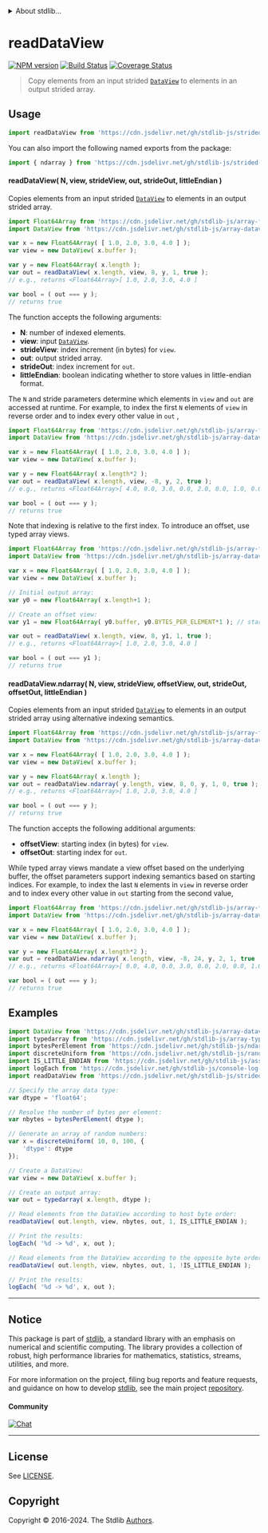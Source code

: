 <!--

@license Apache-2.0

Copyright (c) 2024 The Stdlib Authors.

Licensed under the Apache License, Version 2.0 (the "License");
you may not use this file except in compliance with the License.
You may obtain a copy of the License at

   http://www.apache.org/licenses/LICENSE-2.0

Unless required by applicable law or agreed to in writing, software
distributed under the License is distributed on an "AS IS" BASIS,
WITHOUT WARRANTIES OR CONDITIONS OF ANY KIND, either express or implied.
See the License for the specific language governing permissions and
limitations under the License.

-->

<!-- lint disable maximum-heading-length -->


<details>
  <summary>
    About stdlib...
  </summary>
  <p>We believe in a future in which the web is a preferred environment for numerical computation. To help realize this future, we've built stdlib. stdlib is a standard library, with an emphasis on numerical and scientific computation, written in JavaScript (and C) for execution in browsers and in Node.js.</p>
  <p>The library is fully decomposable, being architected in such a way that you can swap out and mix and match APIs and functionality to cater to your exact preferences and use cases.</p>
  <p>When you use stdlib, you can be absolutely certain that you are using the most thorough, rigorous, well-written, studied, documented, tested, measured, and high-quality code out there.</p>
  <p>To join us in bringing numerical computing to the web, get started by checking us out on <a href="https://github.com/stdlib-js/stdlib">GitHub</a>, and please consider <a href="https://opencollective.com/stdlib">financially supporting stdlib</a>. We greatly appreciate your continued support!</p>
</details>

# readDataView

[![NPM version][npm-image]][npm-url] [![Build Status][test-image]][test-url] [![Coverage Status][coverage-image]][coverage-url] <!-- [![dependencies][dependencies-image]][dependencies-url] -->

> Copy elements from an input strided [`DataView`][@stdlib/array/dataview] to elements in an output strided array.

<section class="intro">

</section>

<!-- /.intro -->



<section class="usage">

## Usage

```javascript
import readDataView from 'https://cdn.jsdelivr.net/gh/stdlib-js/strided-base-read-dataview@deno/mod.js';
```

You can also import the following named exports from the package:

```javascript
import { ndarray } from 'https://cdn.jsdelivr.net/gh/stdlib-js/strided-base-read-dataview@deno/mod.js';
```

#### readDataView( N, view, strideView, out, strideOut, littleEndian )

Copies elements from an input strided [`DataView`][@stdlib/array/dataview] to elements in an output strided array.

```javascript
import Float64Array from 'https://cdn.jsdelivr.net/gh/stdlib-js/array-float64@deno/mod.js';
import DataView from 'https://cdn.jsdelivr.net/gh/stdlib-js/array-dataview@deno/mod.js';

var x = new Float64Array( [ 1.0, 2.0, 3.0, 4.0 ] );
var view = new DataView( x.buffer );

var y = new Float64Array( x.length );
var out = readDataView( x.length, view, 8, y, 1, true );
// e.g., returns <Float64Array>[ 1.0, 2.0, 3.0, 4.0 ]

var bool = ( out === y );
// returns true
```

The function accepts the following arguments:

-   **N**: number of indexed elements.
-   **view**: input [`DataView`][@stdlib/array/dataview].
-   **strideView**: index increment (in bytes) for `view`.
-   **out**: output strided array.
-   **strideOut**: index increment for `out`.
-   **littleEndian**: boolean indicating whether to store values in little-endian format.

The `N` and stride parameters determine which elements in `view` and `out` are accessed at runtime. For example, to index the first `N` elements of `view` in reverse order and to index every other value in `out` ,

```javascript
import Float64Array from 'https://cdn.jsdelivr.net/gh/stdlib-js/array-float64@deno/mod.js';
import DataView from 'https://cdn.jsdelivr.net/gh/stdlib-js/array-dataview@deno/mod.js';

var x = new Float64Array( [ 1.0, 2.0, 3.0, 4.0 ] );
var view = new DataView( x.buffer );

var y = new Float64Array( x.length*2 );
var out = readDataView( x.length, view, -8, y, 2, true );
// e.g., returns <Float64Array>[ 4.0, 0.0, 3.0, 0.0, 2.0, 0.0, 1.0, 0.0 ]

var bool = ( out === y );
// returns true
```

Note that indexing is relative to the first index. To introduce an offset, use typed array views.

```javascript
import Float64Array from 'https://cdn.jsdelivr.net/gh/stdlib-js/array-float64@deno/mod.js';
import DataView from 'https://cdn.jsdelivr.net/gh/stdlib-js/array-dataview@deno/mod.js';

var x = new Float64Array( [ 1.0, 2.0, 3.0, 4.0 ] );
var view = new DataView( x.buffer );

// Initial output array:
var y0 = new Float64Array( x.length+1 );

// Create an offset view:
var y1 = new Float64Array( y0.buffer, y0.BYTES_PER_ELEMENT*1 ); // start at 2nd element

var out = readDataView( x.length, view, 8, y1, 1, true );
// e.g., returns <Float64Array>[ 1.0, 2.0, 3.0, 4.0 ]

var bool = ( out === y1 );
// returns true
```

#### readDataView.ndarray( N, view, strideView, offsetView, out, strideOut, offsetOut, littleEndian )

Copies elements from an input strided [`DataView`][@stdlib/array/dataview] to elements in an output strided array using alternative indexing semantics.

```javascript
import Float64Array from 'https://cdn.jsdelivr.net/gh/stdlib-js/array-float64@deno/mod.js';
import DataView from 'https://cdn.jsdelivr.net/gh/stdlib-js/array-dataview@deno/mod.js';

var x = new Float64Array( [ 1.0, 2.0, 3.0, 4.0 ] );
var view = new DataView( x.buffer );

var y = new Float64Array( x.length );
var out = readDataView.ndarray( y.length, view, 8, 0, y, 1, 0, true );
// e.g., returns <Float64Array>[ 1.0, 2.0, 3.0, 4.0 ]

var bool = ( out === y );
// returns true
```

The function accepts the following additional arguments:

-   **offsetView**: starting index (in bytes) for `view`.
-   **offsetOut**: starting index for `out`.

While typed array views mandate a view offset based on the underlying buffer, the offset parameters support indexing semantics based on starting indices. For example, to index the last `N` elements in `view` in reverse order and to index every other value in `out` starting from the second value,

```javascript
import Float64Array from 'https://cdn.jsdelivr.net/gh/stdlib-js/array-float64@deno/mod.js';
import DataView from 'https://cdn.jsdelivr.net/gh/stdlib-js/array-dataview@deno/mod.js';

var x = new Float64Array( [ 1.0, 2.0, 3.0, 4.0 ] );
var view = new DataView( x.buffer );

var y = new Float64Array( x.length*2 );
var out = readDataView.ndarray( x.length, view, -8, 24, y, 2, 1, true );
// e.g., returns <Float64Array>[ 0.0, 4.0, 0.0, 3.0, 0.0, 2.0, 0.0, 1.0 ]

var bool = ( out === y );
// returns true
```

</section>

<!-- /.usage -->

<section class="notes">

</section>

<!-- /.notes -->

<section class="examples">

## Examples

<!-- eslint no-undef: "error" -->

```javascript
import DataView from 'https://cdn.jsdelivr.net/gh/stdlib-js/array-dataview@deno/mod.js';
import typedarray from 'https://cdn.jsdelivr.net/gh/stdlib-js/array-typed@deno/mod.js';
import bytesPerElement from 'https://cdn.jsdelivr.net/gh/stdlib-js/ndarray-base-bytes-per-element@deno/mod.js';
import discreteUniform from 'https://cdn.jsdelivr.net/gh/stdlib-js/random-array-discrete-uniform@deno/mod.js';
import IS_LITTLE_ENDIAN from 'https://cdn.jsdelivr.net/gh/stdlib-js/assert-is-little-endian@deno/mod.js';
import logEach from 'https://cdn.jsdelivr.net/gh/stdlib-js/console-log-each@deno/mod.js';
import readDataView from 'https://cdn.jsdelivr.net/gh/stdlib-js/strided-base-read-dataview@deno/mod.js';

// Specify the array data type:
var dtype = 'float64';

// Resolve the number of bytes per element:
var nbytes = bytesPerElement( dtype );

// Generate an array of random numbers:
var x = discreteUniform( 10, 0, 100, {
    'dtype': dtype
});

// Create a DataView:
var view = new DataView( x.buffer );

// Create an output array:
var out = typedarray( x.length, dtype );

// Read elements from the DataView according to host byte order:
readDataView( out.length, view, nbytes, out, 1, IS_LITTLE_ENDIAN );

// Print the results:
logEach( '%d -> %d', x, out );

// Read elements from the DataView according to the opposite byte order:
readDataView( out.length, view, nbytes, out, 1, !IS_LITTLE_ENDIAN );

// Print the results:
logEach( '%d -> %d', x, out );
```

</section>

<!-- /.examples -->

<!-- Section for related `stdlib` packages. Do not manually edit this section, as it is automatically populated. -->

<section class="related">

</section>

<!-- /.related -->

<!-- Section for all links. Make sure to keep an empty line after the `section` element and another before the `/section` close. -->


<section class="main-repo" >

* * *

## Notice

This package is part of [stdlib][stdlib], a standard library with an emphasis on numerical and scientific computing. The library provides a collection of robust, high performance libraries for mathematics, statistics, streams, utilities, and more.

For more information on the project, filing bug reports and feature requests, and guidance on how to develop [stdlib][stdlib], see the main project [repository][stdlib].

#### Community

[![Chat][chat-image]][chat-url]

---

## License

See [LICENSE][stdlib-license].


## Copyright

Copyright &copy; 2016-2024. The Stdlib [Authors][stdlib-authors].

</section>

<!-- /.stdlib -->

<!-- Section for all links. Make sure to keep an empty line after the `section` element and another before the `/section` close. -->

<section class="links">

[npm-image]: http://img.shields.io/npm/v/@stdlib/strided-base-read-dataview.svg
[npm-url]: https://npmjs.org/package/@stdlib/strided-base-read-dataview

[test-image]: https://github.com/stdlib-js/strided-base-read-dataview/actions/workflows/test.yml/badge.svg?branch=main
[test-url]: https://github.com/stdlib-js/strided-base-read-dataview/actions/workflows/test.yml?query=branch:main

[coverage-image]: https://img.shields.io/codecov/c/github/stdlib-js/strided-base-read-dataview/main.svg
[coverage-url]: https://codecov.io/github/stdlib-js/strided-base-read-dataview?branch=main

<!--

[dependencies-image]: https://img.shields.io/david/stdlib-js/strided-base-read-dataview.svg
[dependencies-url]: https://david-dm.org/stdlib-js/strided-base-read-dataview/main

-->

[chat-image]: https://img.shields.io/gitter/room/stdlib-js/stdlib.svg
[chat-url]: https://app.gitter.im/#/room/#stdlib-js_stdlib:gitter.im

[stdlib]: https://github.com/stdlib-js/stdlib

[stdlib-authors]: https://github.com/stdlib-js/stdlib/graphs/contributors

[umd]: https://github.com/umdjs/umd
[es-module]: https://developer.mozilla.org/en-US/docs/Web/JavaScript/Guide/Modules

[deno-url]: https://github.com/stdlib-js/strided-base-read-dataview/tree/deno
[deno-readme]: https://github.com/stdlib-js/strided-base-read-dataview/blob/deno/README.md
[umd-url]: https://github.com/stdlib-js/strided-base-read-dataview/tree/umd
[umd-readme]: https://github.com/stdlib-js/strided-base-read-dataview/blob/umd/README.md
[esm-url]: https://github.com/stdlib-js/strided-base-read-dataview/tree/esm
[esm-readme]: https://github.com/stdlib-js/strided-base-read-dataview/blob/esm/README.md
[branches-url]: https://github.com/stdlib-js/strided-base-read-dataview/blob/main/branches.md

[stdlib-license]: https://raw.githubusercontent.com/stdlib-js/strided-base-read-dataview/main/LICENSE

[@stdlib/array/dataview]: https://github.com/stdlib-js/array-dataview/tree/deno

</section>

<!-- /.links -->
